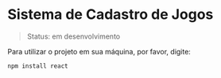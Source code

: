 <h1>Sistema de Cadastro de Jogos</h1>

>Status: em desenvolvimento

Para utilizar o projeto em sua máquina, por favor, digite: 

```
npm install react
```

